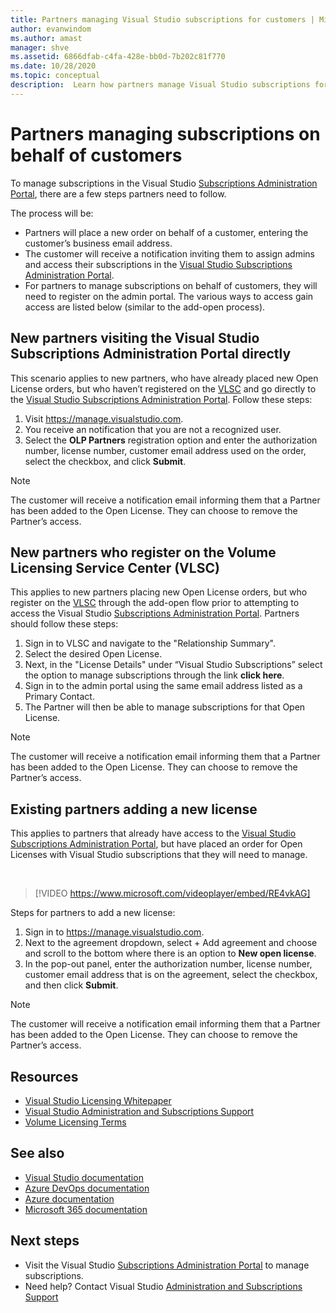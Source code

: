 ```yaml
---
title: Partners managing Visual Studio subscriptions for customers | Microsoft Docs
author: evanwindom
ms.author: amast
manager: shve
ms.assetid: 6866dfab-c4fa-428e-bb0d-7b202c81f770
ms.date: 10/28/2020
ms.topic: conceptual
description:  Learn how partners manage Visual Studio subscriptions for their customers.
---
```


# Partners managing subscriptions on behalf of customers
To manage subscriptions in the Visual Studio [Subscriptions Administration Portal](https://manage.visualstudio.com), there are a few steps partners need to follow. 

The process will be:
- Partners will place a new order on behalf of a customer, entering the customer’s business email address.
- The customer will receive a notification inviting them to assign admins and access their subscriptions in the [Visual Studio Subscriptions Administration Portal](https://manage.visualstudio.com).
- For partners to manage subscriptions on behalf of customers, they will need to register on the admin portal. The various ways to access gain access are listed below (similar to the add-open process).

## New partners visiting the Visual Studio Subscriptions Administration Portal directly
This scenario applies to new partners, who have already placed new Open License orders, but who haven’t registered on the [VLSC](https://www.microsoft.com/Licensing/servicecenter/default.aspx) and go directly to the [Visual Studio Subscriptions Administration Portal](https://manage.visualstudio.com).  Follow these steps:
1. Visit <https://manage.visualstudio.com>.
1. You receive an notification that you are not a recognized user.
1. Select the **OLP Partners** registration option and enter the authorization number, license number, customer email address used on the order, select the checkbox, and click **Submit**.

> [!NOTE]
> The customer will receive a notification email informing them that a Partner has been added to the Open License. They can choose to remove the Partner’s access.

## New partners who register on the Volume Licensing Service Center (VLSC)

This applies to new partners placing new Open License orders, but who register on the [VLSC](https://www.microsoft.com/Licensing/servicecenter/default.aspx) through the add-open flow prior to attempting to access the Visual Studio [Subscriptions Administration Portal](https://manage.visualstudio.com). Partners should follow these steps:
1. Sign in to VLSC and navigate to the "Relationship Summary".
1. Select the desired Open License.
1. Next, in the "License Details" under “Visual Studio Subscriptions” select the option to manage subscriptions through the link **click here**.
1. Sign in to the admin portal using the same email address listed as a Primary Contact.
1. The Partner will then be able to manage subscriptions for that Open License.

> [!NOTE]
> The customer will receive a notification email informing them that a Partner has been added to the Open License. They can choose to remove the Partner’s access.

## Existing partners adding a new license
This applies to partners that already have access to the [Visual Studio Subscriptions Administration Portal](https://manage.visualstudio.com), but have placed an order for Open Licenses with Visual Studio subscriptions that they will need to manage.  

<br> 

> [!VIDEO https://www.microsoft.com/videoplayer/embed/RE4vkAG]

Steps for partners to add a new license:
1. Sign in to <https://manage.visualstudio.com>.
1. Next to the agreement dropdown, select + Add agreement and choose and scroll to the bottom where there is an option to **New open license**.
1. In the pop-out panel, enter the authorization number, license number, customer email address that is on the agreement, select the checkbox, and then click **Submit**.

> [!NOTE]
> The customer will receive a notification email informing them that a Partner has been added to the Open License. They can choose to remove the Partner’s access.


## Resources
- [Visual Studio Licensing Whitepaper](https://aka.ms/vslicensing)
- [Visual Studio Administration and Subscriptions Support](https://aka.ms/vsadminhelp)
- [Volume Licensing Terms](https://www.microsoft.com/licensing/product-licensing/products.aspx)

## See also
- [Visual Studio documentation](/visualstudio/)
- [Azure DevOps documentation](/azure/devops/)
- [Azure documentation](/azure/)
- [Microsoft 365 documentation](/microsoft-365/)

## Next steps
- Visit the Visual Studio [Subscriptions Administration Portal](https://manage.visualstudio.com) to manage subscriptions.
- Need help? Contact Visual Studio [Administration and Subscriptions Support](https://visualstudio.microsoft.com/support/support-overview-vs)